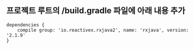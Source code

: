 ## 프로젝트 루트의 /build.gradle 파일에 아래 내용 추가
```
dependencies {
    compile group: 'io.reactivex.rxjava2', name: 'rxjava', version: '2.1.9'
}
```
